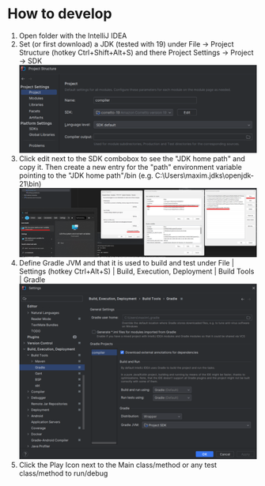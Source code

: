 # How to develop
1. Open folder with the IntelliJ IDEA
2. Set (or first download) a JDK (tested with 19) under File -> Project Structure (hotkey Ctrl+Shift+Alt+S) and there Project Settings -> Project -> SDK
   ![resources\images\IntelliJ JDK Settings.png](resources/images/IntelliJ_JDK_Settings.png)
3. Click edit next to the SDK combobox to see the "JDK home path" and copy it. Then create a new entry for the "path" environment variable pointing to the "JDK home path"/bin (e.g. C:\Users\maxim\.jdks\openjdk-21\bin)
   ![resources\images\Path Environment Variable.png](resources/images/Path_Environment_Variable.png)   
4. Define Gradle JVM and that it is used to build and test under File | Settings (hotkey Ctrl+Alt+S) | Build, Execution, Deployment | Build Tools | Gradle
    ![resources\images\IntelliJ Gradle Settings.png](resources/images/IntelliJ_Gradle_Settings.png)
5. Click the Play Icon next to the Main class/method or any test class/method to run/debug
